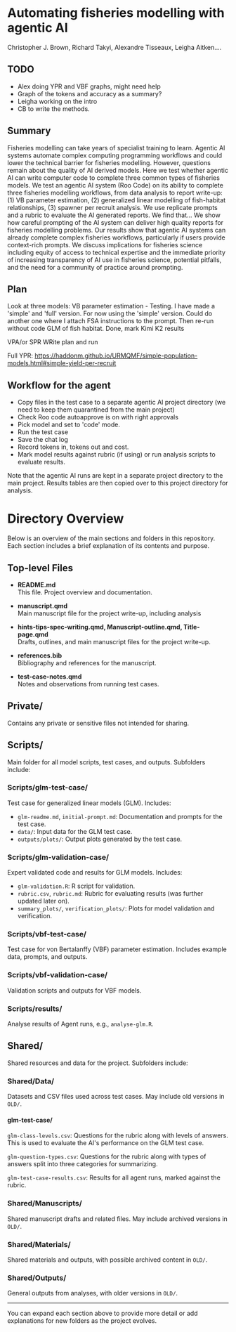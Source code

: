 


# Automating fisheries modelling with agentic AI

Christopher J. Brown, Richard Takyi, Alexandre Tisseaux, Leigha Aitken....

## TODO
- Alex doing YPR and VBF graphs, might need help
- Graph of the tokens and accuracy as a summary? 
- Leigha working on the intro
- CB to write the methods. 

## Summary

Fisheries modelling can take years of specialist training to learn. Agentic AI systems automate complex computing programming workflows and could lower the technical barrier for fisheries modelling. However, questions remain about the quality of AI derived models. Here we test whether agentic AI can write computer code to complete three common types of fisheries models. We test an agentic AI system (Roo Code) on its ability to complete three fisheries modelling workflows, from data analysis to report write-up: (1) VB parameter estimation, (2) generalized linear modelling of fish-habitat relationships, (3) spawner per recruit analysis. We use replicate prompts and a rubric to evaluate the AI generated reports. We find that... We show how careful prompting of the AI system can deliver high quality reports for fisheries modelling problems. Our results show that agentic AI systems can already complete complex fisheries workflows, particularly if users provide context-rich prompts. We discuss implications for fisheries science including equity of access to technical expertise and the immediate priority of increasing transparency of AI use in fisheries science, potential pitfalls, and the need for a community of practice around prompting.  

## Plan 

Look at three models:
VB parameter estimation - Testing. 
I have made a 'simple' and 'full' version. For now using the 'simple' version. Could do another one where I attach FSA instructions to the prompt.
Then re-run without code 
GLM of fish habitat. Done, mark Kimi K2 results

VPA/or SPR WRite plan and run 

Full YPR: https://haddonm.github.io/URMQMF/simple-population-models.html#simple-yield-per-recruit


## Workflow for the agent

- Copy files in the test case to a separate agentic AI project directory (we need to keep them quarantined from the main project)
- Check Roo code autoapprove is on with right approvals
- Pick model and set to 'code' mode. 
- Run the test case
- Save the chat log
- Record tokens in, tokens out and cost.
- Mark model results against rubric (if using) or run analysis scripts to evaluate results. 

Note that the agentic AI runs are kept in a separate project directory to the main project. Results tables are then copied over to this project directory for analysis. 

# Directory Overview

Below is an overview of the main sections and folders in this repository. Each section includes a brief explanation of its contents and purpose.

## Top-level Files


- **README.md**  
	This file. Project overview and documentation.

- **manuscript.qmd**  
    Main manuscript file for the project write-up, including analysis

- **hints-tips-spec-writing.qmd, Manuscript-outline.qmd,  Title-page.qmd**  
	Drafts, outlines, and main manuscript files for the project write-up.

- **references.bib**  
	Bibliography and references for the manuscript.
- **test-case-notes.qmd**  
	Notes and observations from running test cases.

## Private/
Contains any private or sensitive files not intended for sharing.

## Scripts/
Main folder for all model scripts, test cases, and outputs. Subfolders include:

### Scripts/glm-test-case/
Test case for generalized linear models (GLM). Includes:
- `glm-readme.md`, `initial-prompt.md`: Documentation and prompts for the test case.
- `data/`: Input data for the GLM test case.
- `outputs/plots/`: Output plots generated by the test case.

### Scripts/glm-validation-case/
Expert validated code and results for GLM models. Includes:
- `glm-validation.R`: R script for validation.
- `rubric.csv`, `rubric.md`: Rubric for evaluating results (was further updated later on). 
- `summary_plots/`, `verification_plots/`: Plots for model validation and verification.

### Scripts/vbf-test-case/
Test case for von Bertalanffy (VBF) parameter estimation. Includes example data, prompts, and outputs.

### Scripts/vbf-validation-case/
Validation scripts and outputs for VBF models.

### Scripts/results/
Analyse results of Agent runs, e.g., `analyse-glm.R`.

## Shared/
Shared resources and data for the project. Subfolders include:

### Shared/Data/
Datasets and CSV files used across test cases. May include old versions in `OLD/`.

#### glm-test-case/

`glm-class-levels.csv`: Questions for the rubric along with levels of answers. This is used to evaluate the AI's performance on the GLM test case.

`glm-question-types.csv`: Questions for the rubric along with types of answers split into three categories for summarizing. 

`glm-test-case-results.csv`: Results for all agent runs, marked against the rubric. 

### Shared/Manuscripts/
Shared manuscript drafts and related files. May include archived versions in `OLD/`.



### Shared/Materials/
Shared materials and outputs, with possible archived content in `OLD/`.

### Shared/Outputs/
General outputs from analyses, with older versions in `OLD/`.

---
You can expand each section above to provide more detail or add explanations for new folders as the project evolves.


